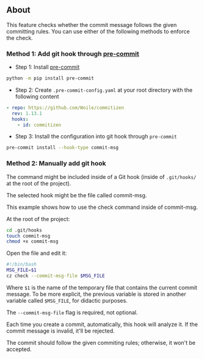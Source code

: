 ## About

This feature checks whether the commit message follows the given committing rules.
You can use either of the following methods to enforce the check.

### Method 1: Add git hook through [pre-commit](https://pre-commit.com/)

* Step 1: Install [pre-commit](https://pre-commit.com/)

```sh
python -m pip install pre-commit
```

* Step 2: Create `.pre-commit-config.yaml` at your root directory with the following content

```yaml
- repo: https://github.com/Woile/commitizen
  rev: 1.13.1
  hooks:
    - id: commitizen
```

* Step 3: Install the configuration into git hook through `pre-commit`

```bash
pre-commit install --hook-type commit-msg
```

### Method 2: Manually add git hook
The command might be included inside of a Git hook (inside of `.git/hooks/` at the root of the project).

The selected hook might be the file called commit-msg.

This example shows how to use the check command inside of commit-msg.

At the root of the project:

```bash
cd .git/hooks
touch commit-msg
chmod +x commit-msg
```

Open the file and edit it:

```sh
#!/bin/bash
MSG_FILE=$1
cz check --commit-msg-file $MSG_FILE
```

Where `$1` is the name of the temporary file that contains the current commit message. To be more explicit, the previous variable is stored in another variable called `$MSG_FILE`, for didactic purposes.

The `--commit-msg-file` flag is required, not optional.

Each time you create a commit, automatically, this hook will analyze it.
If the commit message is invalid, it'll be rejected.

The commit should follow the given commiting rules; otherwise, it won't be accepted.
